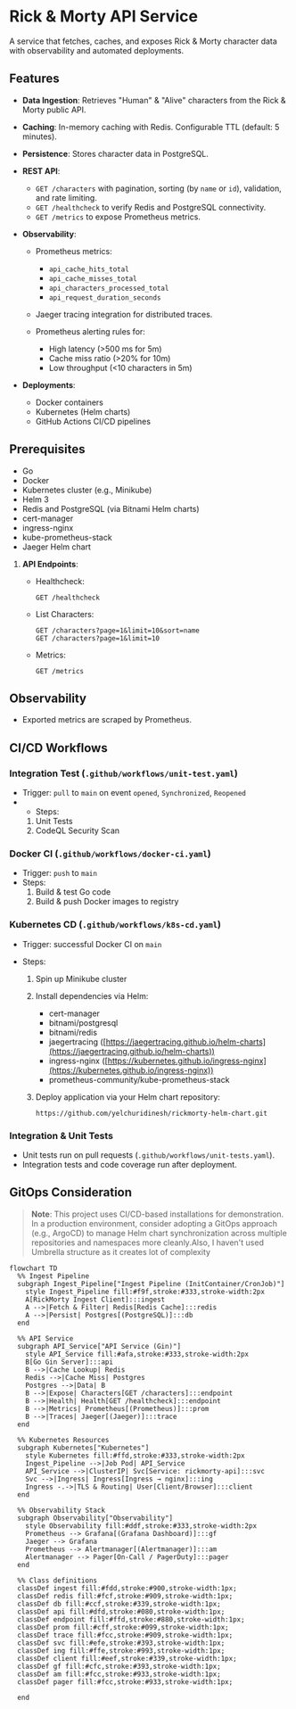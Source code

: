 # Rick & Morty API Service

A service that fetches, caches, and exposes Rick & Morty character data with observability and automated deployments.

## Features

* **Data Ingestion**: Retrieves "Human" & "Alive" characters from the Rick & Morty public API.
* **Caching**: In-memory caching with Redis. Configurable TTL (default: 5 minutes).
* **Persistence**: Stores character data in PostgreSQL.
* **REST API**:

  * `GET /characters` with pagination, sorting (by `name` or `id`), validation, and rate limiting.
  * `GET /healthcheck` to verify Redis and PostgreSQL connectivity.
  * `GET /metrics` to expose Prometheus metrics.
* **Observability**:

  * Prometheus metrics:

    * `api_cache_hits_total`
    * `api_cache_misses_total`
    * `api_characters_processed_total`
    * `api_request_duration_seconds`
  * Jaeger tracing integration for distributed traces.
  * Prometheus alerting rules for:

    * High latency (>500 ms for 5m)
    * Cache miss ratio (>20% for 10m)
    * Low throughput (<10 characters in 5m)
* **Deployments**:

  * Docker containers
  * Kubernetes (Helm charts)
  * GitHub Actions CI/CD pipelines

## Prerequisites

* Go
* Docker
* Kubernetes cluster (e.g., Minikube)
* Helm 3
* Redis and PostgreSQL (via Bitnami Helm charts)
* cert-manager
* ingress-nginx
* kube-prometheus-stack
* Jaeger Helm chart



1. **API Endpoints**:

   * Healthcheck:

     ```http
     GET /healthcheck
     ```
   * List Characters:

     ```http
     GET /characters?page=1&limit=10&sort=name
     GET /characters?page=1&limit=10
     ```
   * Metrics:

     ```http
     GET /metrics
     ```

## Observability

* Exported metrics are scraped by Prometheus.

## CI/CD Workflows

### Integration Test (`.github/workflows/unit-test.yaml`)

* Trigger: `pull` to `main` on event `opened`, `Synchronized`, `Reopened`
* * Steps:
  1. Unit Tests 
  2. CodeQL Security Scan

### Docker CI  (`.github/workflows/docker-ci.yaml`)
* Trigger: `push` to `main`
* Steps:
  1. Build & test Go code
  2. Build & push Docker images to registry

### Kubernetes CD (`.github/workflows/k8s-cd.yaml`)

* Trigger: successful Docker CI on `main`
* Steps:

  1. Spin up Minikube cluster
  2. Install dependencies via Helm:

     * cert-manager
     * bitnami/postgresql
     * bitnami/redis
     * jaegertracing ([https://jaegertracing.github.io/helm-charts](https://jaegertracing.github.io/helm-charts))
     * ingress-nginx ([https://kubernetes.github.io/ingress-nginx](https://kubernetes.github.io/ingress-nginx))
     * prometheus-community/kube-prometheus-stack
  3. Deploy application via your Helm chart repository:

     ```text
     https://github.com/yelchuridinesh/rickmorty-helm-chart.git
     ```

### Integration & Unit Tests

* Unit tests run on pull requests (`.github/workflows/unit-tests.yaml`).
* Integration tests and code coverage run after deployment.

## GitOps Consideration

> **Note**: This project uses CI/CD-based installations for demonstration. In a production environment, consider adopting a GitOps approach (e.g., ArgoCD) to manage Helm chart synchronization across multiple repositories and namespaces more cleanly.Also, I haven't used Umbrella structure as it creates lot of complexity 


```mermaid
flowchart TD
  %% Ingest Pipeline
  subgraph Ingest_Pipeline["Ingest Pipeline (InitContainer/CronJob)"]
    style Ingest_Pipeline fill:#f9f,stroke:#333,stroke-width:2px
    A[RickMorty Ingest Client]:::ingest
    A -->|Fetch & Filter| Redis[Redis Cache]:::redis
    A -->|Persist| Postgres[(PostgreSQL)]:::db
  end

  %% API Service
  subgraph API_Service["API Service (Gin)"]
    style API_Service fill:#afa,stroke:#333,stroke-width:2px
    B[Go Gin Server]:::api
    B -->|Cache Lookup| Redis
    Redis -->|Cache Miss| Postgres
    Postgres -->|Data| B
    B -->|Expose| Characters[GET /characters]:::endpoint
    B -->|Health| Health[GET /healthcheck]:::endpoint
    B -->|Metrics| Prometheus[(Prometheus)]:::prom
    B -->|Traces| Jaeger[(Jaeger)]:::trace
  end

  %% Kubernetes Resources
  subgraph Kubernetes["Kubernetes"]
    style Kubernetes fill:#ffd,stroke:#333,stroke-width:2px
    Ingest_Pipeline -->|Job Pod| API_Service
    API_Service -->|ClusterIP| Svc[Service: rickmorty-api]:::svc
    Svc -->|Ingress| Ingress[Ingress → nginx]:::ing
    Ingress -.->|TLS & Routing| User[Client/Browser]:::client
  end

  %% Observability Stack
  subgraph Observability["Observability"]
    style Observability fill:#ddf,stroke:#333,stroke-width:2px
    Prometheus --> Grafana[(Grafana Dashboard)]:::gf
    Jaeger --> Grafana
    Prometheus --> Alertmanager[(Alertmanager)]:::am
    Alertmanager --> Pager[On‐Call / PagerDuty]:::pager
  end

  %% Class definitions
  classDef ingest fill:#fdd,stroke:#900,stroke-width:1px;
  classDef redis fill:#fcf,stroke:#909,stroke-width:1px;
  classDef db fill:#ccf,stroke:#339,stroke-width:1px;
  classDef api fill:#dfd,stroke:#080,stroke-width:1px;
  classDef endpoint fill:#ffd,stroke:#880,stroke-width:1px;
  classDef prom fill:#cff,stroke:#099,stroke-width:1px;
  classDef trace fill:#fcc,stroke:#909,stroke-width:1px;
  classDef svc fill:#efe,stroke:#393,stroke-width:1px;
  classDef ing fill:#ffe,stroke:#993,stroke-width:1px;
  classDef client fill:#eef,stroke:#339,stroke-width:1px;
  classDef gf fill:#cfc,stroke:#393,stroke-width:1px;
  classDef am fill:#fcc,stroke:#933,stroke-width:1px;
  classDef pager fill:#fcc,stroke:#933,stroke-width:1px;

  end
